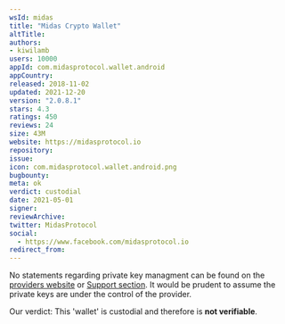 ```yaml
---
wsId: midas
title: "Midas Crypto Wallet"
altTitle: 
authors:
- kiwilamb
users: 10000
appId: com.midasprotocol.wallet.android
appCountry: 
released: 2018-11-02
updated: 2021-12-20
version: "2.0.8.1"
stars: 4.3
ratings: 450
reviews: 24
size: 43M
website: https://midasprotocol.io
repository: 
issue: 
icon: com.midasprotocol.wallet.android.png
bugbounty: 
meta: ok
verdict: custodial
date: 2021-05-01
signer: 
reviewArchive:
twitter: MidasProtocol
social:
  - https://www.facebook.com/midasprotocol.io
redirect_from:
---
```


No statements regarding private key managment can be found on the [providers website](https://midasprotocol.io/) or [Support section](https://support.midasprotocol.io/hc/en-us).
It would be prudent to assume the private keys are under the control of the provider.


Our verdict: This 'wallet' is custodial and therefore is **not verifiable**.
